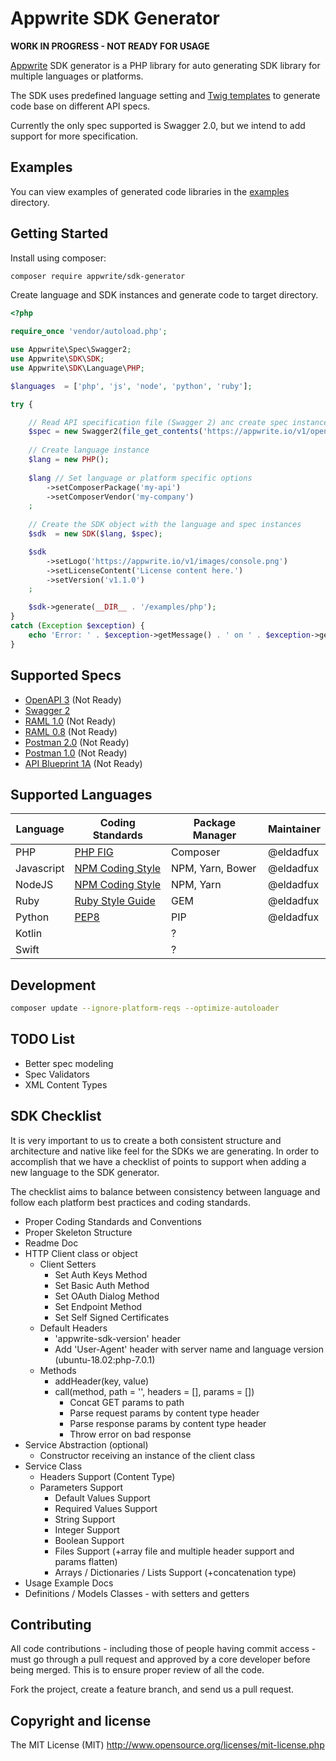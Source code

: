 # Appwrite SDK Generator

**WORK IN PROGRESS - NOT READY FOR USAGE**

[Appwrite](https://appwrite.io) SDK generator is a PHP library for auto generating SDK library for multiple languages or platforms.

The SDK uses predefined language setting and [Twig templates](https://twig.symfony.com/) to generate code base on different API specs.

Currently the only spec supported is Swagger 2.0, but we intend to add support for more specification. 

## Examples

You can view examples of generated code libraries in the [examples](examples) directory.

## Getting Started

Install using composer:
```bash
composer require appwrite/sdk-generator
```

Create language and SDK instances and generate code to target directory.

```php
<?php

require_once 'vendor/autoload.php';

use Appwrite\Spec\Swagger2;
use Appwrite\SDK\SDK;
use Appwrite\SDK\Language\PHP;

$languages  = ['php', 'js', 'node', 'python', 'ruby'];

try {

    // Read API specification file (Swagger 2) anc create spec instance
    $spec = new Swagger2(file_get_contents('https://appwrite.io/v1/open-api-2.json?extension=1'));
    
    // Create language instance
    $lang = new PHP();
    
    $lang // Set language or platform specific options
        ->setComposerPackage('my-api')
        ->setComposerVendor('my-company')
    ;
    
    // Create the SDK object with the language and spec instances
    $sdk  = new SDK($lang, $spec);

    $sdk
        ->setLogo('https://appwrite.io/v1/images/console.png')
        ->setLicenseContent('License content here.')
        ->setVersion('v1.1.0')
    ;

    $sdk->generate(__DIR__ . '/examples/php');
}
catch (Exception $exception) {
    echo 'Error: ' . $exception->getMessage() . ' on ' . $exception->getFile() . ':' . $exception->getLine() . "\n";
}

```

## Supported Specs

* [OpenAPI 3](https://github.com/OAI/OpenAPI-Specification/blob/master/versions/3.0.2.md) (Not Ready)
* [Swagger 2](https://github.com/OAI/OpenAPI-Specification/blob/master/versions/2.0.md)
* [RAML 1.0](https://raml.org/) (Not Ready)
* [RAML 0.8](https://raml.org/) (Not Ready)
* [Postman 2.0](https://schema.getpostman.com/json/collection/v2.0.0/docs/index.html) (Not Ready)
* [Postman 1.0](https://schema.getpostman.com/json/collection/v1.0.0/docs/index.html) (Not Ready)
* [API Blueprint 1A](https://github.com/apiaryio/api-blueprint/blob/master/API%20Blueprint%20Specification.md) (Not Ready)

## Supported Languages

| Language   |  Coding Standards   |  Package Manager   |   Maintainer   |
|------------|------------------|-----------------|------------|
| PHP   |   [PHP FIG](https://www.php-fig.org/)   |   Composer   |   @eldadfux   |
| Javascript   |   [NPM Coding Style](https://docs.npmjs.com/misc/coding-style)   |   NPM, Yarn, Bower   |   @eldadfux   |
| NodeJS   |   [NPM Coding Style](https://docs.npmjs.com/misc/coding-style)   |   NPM, Yarn   |   @eldadfux   |
| Ruby   |  [Ruby Style Guide](https://github.com/rubocop-hq/ruby-style-guide) |   GEM   |   @eldadfux   |
| Python   |   [PEP8](https://www.python.org/dev/peps/pep-0008/)   |   PIP   |   @eldadfux   |
| Kotlin   |   |   ?   |   |
| Swift   |   |   ?   |   |

## Development

```bash
composer update --ignore-platform-reqs --optimize-autoloader
```

## TODO List

* Better spec modeling
* Spec Validators
* XML Content Types
    
## SDK Checklist

It is very important to us to create a both consistent structure and architecture and native like feel for the SDKs we are generating.
In order to accomplish that we have a checklist of points to support when adding a new language to the SDK generator.

The checklist aims to balance between consistency between language and follow each platform best practices and coding standards.

* Proper Coding Standards and Conventions
* Proper Skeleton Structure
* Readme Doc
* HTTP Client class or object
    * Client Setters
        * Set Auth Keys Method
        * Set Basic Auth Method
        * Set OAuth Dialog Method
        * Set Endpoint Method
        * Set Self Signed Certificates
    * Default Headers
        * 'appwrite-sdk-version' header
        * Add 'User-Agent' header with server name and language version (ubuntu-18.02:php-7.0.1)
    * Methods
        * addHeader(key, value)
        * call(method, path = '', headers = [], params = [])
            * Concat GET params to path
            * Parse request params by content type header
            * Parse response params by content type header
            * Throw error on bad response
* Service Abstraction (optional)
    * Constructor receiving an instance of the client class 
* Service Class
    * Headers Support (Content Type)
    * Parameters Support
        * Default Values Support
        * Required Values Support
        * String Support
        * Integer Support
        * Boolean Support
        * Files Support (+array file and multiple header support and params flatten)
        * Arrays / Dictionaries / Lists Support (+concatenation type)
* Usage Example Docs
* Definitions / Models Classes - with setters and getters

## Contributing

All code contributions - including those of people having commit access - must go through a pull request and approved by a core developer before being merged. This is to ensure proper review of all the code.

Fork the project, create a feature branch, and send us a pull request.

## Copyright and license

The MIT License (MIT) http://www.opensource.org/licenses/mit-license.php

